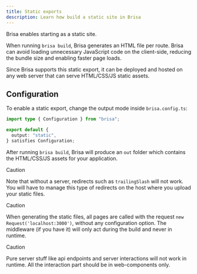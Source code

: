 ```yaml
---
title: Static exports
description: Learn how build a static site in Brisa
---
```


Brisa enables starting as a static site.

When running `brisa build`, Brisa generates an HTML file per route. Brisa can avoid loading unnecessary JavaScript code on the client-side, reducing the bundle size and enabling faster page loads.

Since Brisa supports this static export, it can be deployed and hosted on any web server that can serve HTML/CSS/JS static assets.

## Configuration

To enable a static export, change the output mode inside `brisa.config.ts`:

```ts filename="brisa.config.ts"
import type { Configuration } from "brisa";

export default {
  output: "static",
} satisfies Configuration;
```

After running `brisa build`, Brisa will produce an `out` folder which contains the HTML/CSS/JS assets for your application.

> [!CAUTION]
>
> Note that without a server, redirects such as `trailingSlash` will not work. You will have to manage this type of redirects on the host where you upload your static files.

> [!CAUTION]
>
> When generating the static files, all pages are called with the request `new Request('localhost:3000')`, without any configuration option. The middleware (if you have it) will only act during the build and never in runtime.

> [!CAUTION]
>
> Pure server stuff like api endpoints and server interactions will not work in runtime. All the interaction part should be in web-components only.
